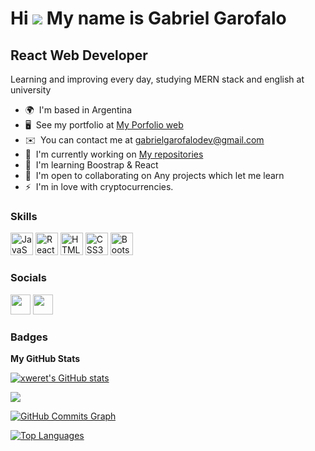 Hi ![](https://user-images.githubusercontent.com/18350557/176309783-0785949b-9127-417c-8b55-ab5a4333674e.gif) My name is Gabriel Garofalo
=================================

React Web Developer
-------------

Learning and improving every day, studying MERN stack and english at university

* 🌍  I'm based in Argentina
* 🖥️  See my portfolio at [My Porfolio web](http://xweret.github.io/gabrielGarofalo/)
* ✉️  You can contact me at [gabrielgarofalodev@gmail.com](mailto:gabrielgarofalodev@gmail.com)
* 🚀  I'm currently working on [My repositories](http://github.com/xweret?tab=repositories)
* 🧠  I'm learning Boostrap & React
* 🤝  I'm open to collaborating on Any projects which let me learn
* ⚡  I'm in love with cryptocurrencies.

### Skills

<p align="left">
<a href="https://developer.mozilla.org/en-US/docs/Web/JavaScript" target="_blank" rel="noreferrer"><img src="https://raw.githubusercontent.com/danielcranney/readme-generator/main/public/icons/skills/javascript-colored.svg" width="36" height="36" alt="JavaScript" /></a>
<a href="https://reactjs.org/" target="_blank" rel="noreferrer"><img src="https://raw.githubusercontent.com/danielcranney/readme-generator/main/public/icons/skills/react-colored.svg" width="36" height="36" alt="React" /></a>
<a href="https://developer.mozilla.org/en-US/docs/Glossary/HTML5" target="_blank" rel="noreferrer"><img src="https://raw.githubusercontent.com/danielcranney/readme-generator/main/public/icons/skills/html5-colored.svg" width="36" height="36" alt="HTML5" /></a>
<a href="https://www.w3.org/TR/CSS/#css" target="_blank" rel="noreferrer"><img src="https://raw.githubusercontent.com/danielcranney/readme-generator/main/public/icons/skills/css3-colored.svg" width="36" height="36" alt="CSS3" /></a>
<a href="https://getbootstrap.com/" target="_blank" rel="noreferrer"><img src="https://raw.githubusercontent.com/danielcranney/readme-generator/main/public/icons/skills/bootstrap-colored.svg" width="36" height="36" alt="Bootstrap" /></a>
</p>


### Socials

<p align="left"> <a href="https://www.github.com/xweret" target="_blank" rel="noreferrer"><img src="https://raw.githubusercontent.com/danielcranney/readme-generator/main/public/icons/socials/github.svg" width="32" height="32" /></a> <a href="https://www.linkedin.com/in/gabrielgarofalo/" target="_blank" rel="noreferrer"><img src="https://raw.githubusercontent.com/danielcranney/readme-generator/main/public/icons/socials/linkedin.svg" width="32" height="32" /></a></p>

### Badges

<b>My GitHub Stats</b>

<a href="http://www.github.com/xweret"><img src="https://github-readme-stats.vercel.app/api?username=xweret&show_icons=true&hide=&count_private=true&title_color=0891b2&text_color=ffffff&icon_color=0891b2&bg_color=1c1917&hide_border=true&show_icons=true" alt="xweret's GitHub stats" /></a>

<a href="http://www.github.com/xweret"><img src="https://github-readme-streak-stats.herokuapp.com/?user=xweret&stroke=ffffff&background=1c1917&ring=0891b2&fire=0891b2&currStreakNum=ffffff&currStreakLabel=0891b2&sideNums=ffffff&sideLabels=ffffff&dates=ffffff&hide_border=true" /></a>

<a href="http://www.github.com/xweret"><img src="https://activity-graph.herokuapp.com/graph?username=xweret&bg_color=1c1917&color=ffffff&line=0891b2&point=ffffff&area_color=1c1917&area=true&hide_border=true&custom_title=GitHub%20Commits%20Graph" alt="GitHub Commits Graph" /></a>

<a href="https://github.com/xweret" align="left"><img src="https://github-readme-stats.vercel.app/api/top-langs/?username=xweret&langs_count=10&title_color=0891b2&text_color=ffffff&icon_color=0891b2&bg_color=1c1917&hide_border=true&locale=en&custom_title=Top%20%Languages" alt="Top Languages" /></a>

